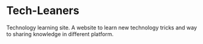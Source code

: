 # Tech-Leaners
Technology learning site. 
A website to learn new technology tricks and way to sharing knowledge in different platform.
